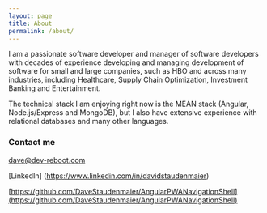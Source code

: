 ```yaml
---
layout: page
title: About
permalink: /about/
---
```


I am a passionate software developer and manager of software developers with decades of experience developing and managing development of software for small and large companies, such as HBO and across many industries, including Healthcare, Supply Chain Optimization, Investment Banking and Entertainment.  

The technical stack I am enjoying right now is the MEAN stack (Angular, Node.js/Express and MongoDB), but I also have extensive experience with relational databases and many other languages.  


### Contact me

[dave@dev-reboot.com](mailto:dave@dev-reboot.com)

[LinkedIn] (https://www.linkedin.com/in/davidstaudenmaier)

 [https://github.com/DaveStaudenmaier/AngularPWANavigationShell](https://github.com/DaveStaudenmaier/AngularPWANavigationShell)
